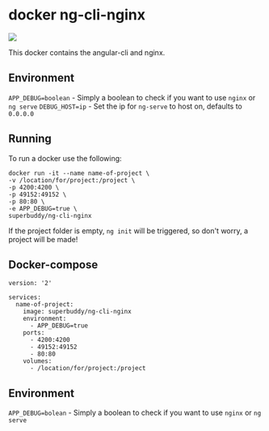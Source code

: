 # docker ng-cli-nginx

[![](https://images.microbadger.com/badges/image/superbuddy/ng-cli-nginx.svg)](https://microbadger.com/images/superbuddy/ng-cli-nginx "Get your own image badge on microbadger.com")

This docker contains the angular-cli and nginx.

## Environment

`APP_DEBUG=boolean` - Simply a boolean to check if you want to use `nginx` or `ng serve` 
`DEBUG_HOST=ip` - Set the ip for `ng-serve` to host on, defaults to `0.0.0.0`

## Running

To run a docker use the following:

    docker run -it --name name-of-project \
    -v /location/for/project:/project \
    -p 4200:4200 \
    -p 49152:49152 \
    -p 80:80 \
    -e APP_DEBUG=true \
    superbuddy/ng-cli-nginx

If the project folder is empty, `ng init` will be triggered, so don't worry, a project will be made!

## Docker-compose

    version: '2'

    services:
      name-of-project:
        image: superbuddy/ng-cli-nginx
        environment:
          - APP_DEBUG=true
        ports:
          - 4200:4200
          - 49152:49152
          - 80:80
        volumes:
          - /location/for/project:/project


## Environment

`APP_DEBUG=bolean` - Simply a boolean to check if you want to use `nginx` or `ng serve` 

